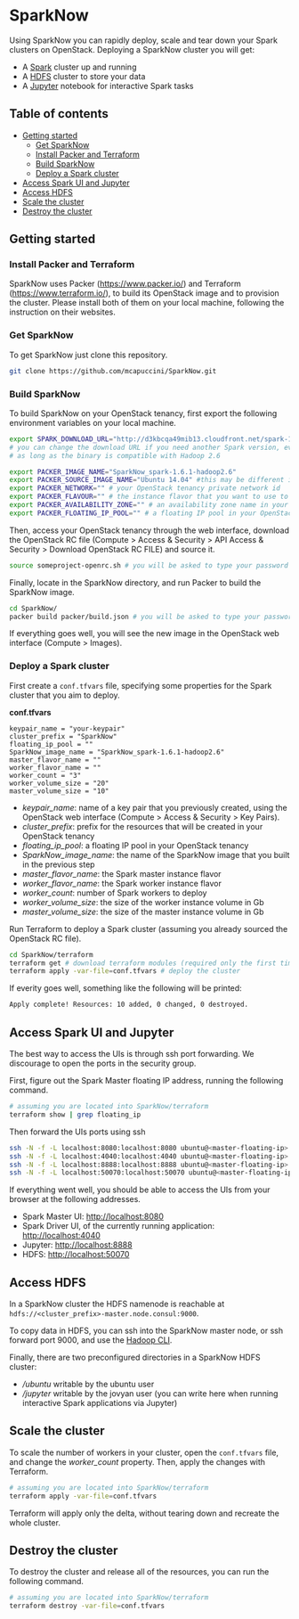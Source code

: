 # SparkNow
Using SparkNow you can rapidly deploy, scale and tear down your Spark clusters on OpenStack. Deploying a SparkNow cluster you will get:

- A [Spark](http://spark.apache.org/) cluster up and running
- A [HDFS](https://hadoop.apache.org/) cluster to store your data
- A [Jupyter](https://github.com/jupyter/docker-stacks/tree/master/all-spark-notebook) notebook for interactive Spark tasks

## Table of contents
- [Getting started](#getting-started)
  - [Get SparkNow](#get-sparknow)
  - [Install Packer and Terraform](#install-packer-and-terraform)
  - [Build SparkNow](#build-sparknow)
  - [Deploy a Spark cluster](#deploy-a-spark-cluster)
- [Access Spark UI and Jupyter](#access-spark-ui-and-jupyter)
- [Access HDFS](#access-hdfs)
- [Scale the cluster](#scale-the-cluster)
- [Destroy the cluster](#destroy-the-cluster)

## Getting started

### Install Packer and Terraform
SparkNow uses Packer (https://www.packer.io/) and Terraform (https://www.terraform.io/), to build
its OpenStack image and to provision the cluster. Please install both of them on your local machine,
following the instruction on their websites.

### Get SparkNow
To get SparkNow just clone this repository.

```bash
git clone https://github.com/mcapuccini/SparkNow.git
```

### Build SparkNow
To build SparkNow on your OpenStack tenancy, first export the following environment variables on your local
machine.

```bash
export SPARK_DOWNLOAD_URL="http://d3kbcqa49mib13.cloudfront.net/spark-1.6.1-bin-hadoop2.6.tgz"
# you can change the download URL if you need another Spark version, everything should work 
# as long as the binary is compatible with Hadoop 2.6

export PACKER_IMAGE_NAME="SparkNow_spark-1.6.1-hadoop2.6"
export PACKER_SOURCE_IMAGE_NAME="Ubuntu 14.04" #this may be different in your OpenStack tenancy
export PACKER_NETWORK="" # your OpenStack tenancy private network id
export PACKER_FLAVOUR="" # the instance flavor that you want to use to build SparkNow
export PACKER_AVAILABILITY_ZONE="" # an availability zone name in your OpenStack tenancy
export PACKER_FLOATING_IP_POOL="" # a floating IP pool in your OpenStack tenancy
```

Then, access your OpenStack tenancy through the web interface, download the OpenStack RC file
(Compute > Access & Security > API Access & Security > Download OpenStack RC FILE) and source it.

```bash
source someproject-openrc.sh # you will be asked to type your password
```

Finally, locate in the SparkNow directory, and run Packer to build the SparkNow image.

```bash
cd SparkNow/
packer build packer/build.json # you will be asked to type your password
```

If everything goes well, you will see the new image in the OpenStack web interface (Compute > Images).

### Deploy a Spark cluster
First create a `conf.tfvars` file, specifying some properties for the Spark cluster that you aim to deploy.

**conf.tfvars**

```
keypair_name = "your-keypair"
cluster_prefix = "SparkNow"
floating_ip_pool = ""
SparkNow_image_name = "SparkNow_spark-1.6.1-hadoop2.6"
master_flavor_name = ""
worker_flavor_name = ""
worker_count = "3"
worker_volume_size = "20"
master_volume_size = "10"
```

>
- *keypair_name*: name of a key pair that you previously created, using the OpenStack web interface
(Compute > Access & Security > Key Pairs).
- *cluster_prefix*: prefix for the resources that will be created in your OpenStack tenancy
- *floating_ip_pool*: a floating IP pool in your OpenStack tenancy
- *SparkNow_image_name*: the name of the SparkNow image that you built in the previous step
- *master_flavor_name*: the Spark master instance flavor
- *worker_flavor_name*: the Spark worker instance flavor
- *worker_count*: number of Spark workers to deploy
- *worker_volume_size*: the size of the worker instance volume in Gb
- *master_volume_size*: the size of the master instance volume in Gb

Run Terraform to deploy a Spark cluster (assuming you already sourced the OpenStack RC file).

```bash
cd SparkNow/terraform
terraform get # download terraform modules (required only the first time you deploy)
terraform apply -var-file=conf.tfvars # deploy the cluster
```

If everity goes well, something like the following will be printed:

```bash
Apply complete! Resources: 10 added, 0 changed, 0 destroyed.
```

## Access Spark UI and Jupyter
The best way to access the UIs is through ssh port forwarding. We discourage to open the ports in the security group.

First, figure out the Spark Master floating IP address, running the following command.

```bash
# assuming you are located into SparkNow/terraform
terraform show | grep floating_ip
```

Then forward the UIs ports using ssh
```bash
ssh -N -f -L localhost:8080:localhost:8080 ubuntu@<master-floating-ip>
ssh -N -f -L localhost:4040:localhost:4040 ubuntu@<master-floating-ip>
ssh -N -f -L localhost:8888:localhost:8888 ubuntu@<master-floating-ip>
ssh -N -f -L localhost:50070:localhost:50070 ubuntu@<master-floating-ip>
```

If everything went well, you should be able to access the UIs from your browser at the following addresses.

- Spark Master UI: [http://localhost:8080](http://localhost:8080)
- Spark Driver UI, of the currently running application: [http://localhost:4040](http://localhost:4040)
- Jupyter: [http://localhost:8888](http://localhost:8888)
- HDFS: [http://localhost:50070](http://localhost:50070)

## Access HDFS 
In a SparkNow cluster the HDFS namenode is reachable at `hdfs://<cluster_prefix>-master.node.consul:9000`.

To copy data in HDFS, you can ssh into the SparkNow master node, or ssh forward port 9000, and use the [Hadoop
CLI](https://hadoop.apache.org/docs/r2.6.0/hadoop-project-dist/hadoop-common/CommandsManual.html).

Finally, there are two preconfigured directories in a SparkNow HDFS cluster:

- */ubuntu* writable by the ubuntu user
- */jupyter* writable by the jovyan user (you can write here when running interactive Spark applications via Jupyter)

## Scale the cluster
To scale the number of workers in your cluster, open the `conf.tfvars` file, and change the *worker_count* property.
Then, apply the changes with Terraform.

```bash
# assuming you are located into SparkNow/terraform
terraform apply -var-file=conf.tfvars
```

Terraform will apply only the delta, without tearing down and recreate the whole cluster.

## Destroy the cluster
To destroy the cluster and release all of the resources, you can run the following command.

```bash
# assuming you are located into SparkNow/terraform
terraform destroy -var-file=conf.tfvars
```
